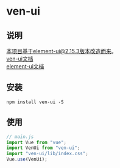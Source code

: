 # ven-ui
## 说明
本项目基于element-ui@2.15.3版本改造而来。   
[ven-ui文档](https://vensst.github.io/ven-ui/)    
[element-ui文档](https://element.eleme.cn/#/zh-CN)  

## 安装
```shell
npm install ven-ui -S
```

## 使用
```javascript
// main.js
import Vue from "vue";
import VenUi from "ven-ui";
import "ven-ui/lib/index.css"; 
Vue.use(VenUi);
```




